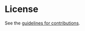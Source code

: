 # License

See the
[guidelines for contributions](https://github.com/GabrielMontenegro/quic-dc/blob/master/CONTRIBUTING.md).
